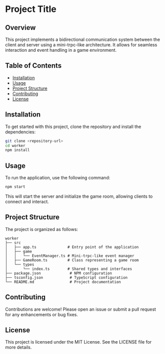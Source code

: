 # Project Title

## Overview
This project implements a bidirectional communication system between the client and server using a mini-trpc-like architecture. It allows for seamless interaction and event handling in a game environment.

## Table of Contents
- [Installation](#installation)
- [Usage](#usage)
- [Project Structure](#project-structure)
- [Contributing](#contributing)
- [License](#license)

## Installation
To get started with this project, clone the repository and install the dependencies:

```bash
git clone <repository-url>
cd worker
npm install
```

## Usage
To run the application, use the following command:

```bash
npm start
```

This will start the server and initialize the game room, allowing clients to connect and interact.

## Project Structure
The project is organized as follows:

```
worker
├── src
│   ├── app.ts              # Entry point of the application
│   ├── game
│   │   └── EventManager.ts # Mini-trpc-like event manager
│   ├── GameRoom.ts         # Class representing a game room
│   └── types
│       └── index.ts        # Shared types and interfaces
├── package.json             # NPM configuration
├── tsconfig.json            # TypeScript configuration
└── README.md                # Project documentation
```

## Contributing
Contributions are welcome! Please open an issue or submit a pull request for any enhancements or bug fixes.

## License
This project is licensed under the MIT License. See the LICENSE file for more details.
